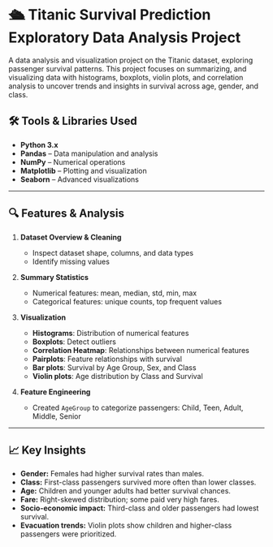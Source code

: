 # 🛳 Titanic Survival Prediction Exploratory Data Analysis Project
A data analysis and visualization project on the Titanic dataset, exploring passenger survival patterns. This project focuses on summarizing, 
and visualizing data with histograms, boxplots, violin plots, and correlation analysis to uncover trends and insights in survival across age, gender, and class.

## 🛠 Tools & Libraries Used

- **Python 3.x**  
- **Pandas** – Data manipulation and analysis  
- **NumPy** – Numerical operations  
- **Matplotlib** – Plotting and visualization  
- **Seaborn** – Advanced visualizations  

---

## 🔍 Features & Analysis

1. **Dataset Overview & Cleaning**  
   - Inspect dataset shape, columns, and data types  
   - Identify missing values  

2. **Summary Statistics**  
   - Numerical features: mean, median, std, min, max  
   - Categorical features: unique counts, top frequent values  

3. **Visualization**  
   - **Histograms**: Distribution of numerical features  
   - **Boxplots**: Detect outliers  
   - **Correlation Heatmap**: Relationships between numerical features  
   - **Pairplots**: Feature relationships with survival  
   - **Bar plots**: Survival by Age Group, Sex, and Class  
   - **Violin plots**: Age distribution by Class and Survival  

4. **Feature Engineering**  
   - Created `AgeGroup` to categorize passengers: Child, Teen, Adult, Middle, Senior  

---

## 📈 Key Insights

- **Gender:** Females had higher survival rates than males.  
- **Class:** First-class passengers survived more often than lower classes.  
- **Age:** Children and younger adults had better survival chances.  
- **Fare:** Right-skewed distribution; some paid very high fares.  
- **Socio-economic impact:** Third-class and older passengers had lowest survival.  
- **Evacuation trends:** Violin plots show children and higher-class passengers were prioritized.  


